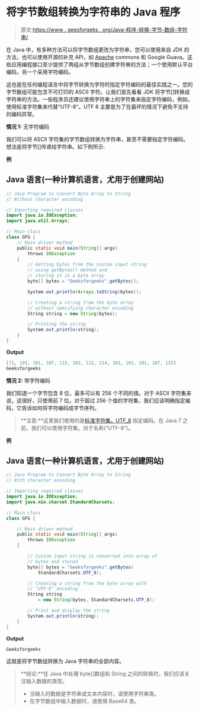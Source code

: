 # 将字节数组转换为字符串的 Java 程序

> 原文:[https://www . geesforgeks . org/Java-程序-转换-字节-数组-字符串/](https://www.geeksforgeeks.org/java-program-to-convert-byte-array-to-string/)

在 Java 中，有多种方法可以将字节数组更改为字符串，您可以使用来自 JDK 的方法，也可以使用开源的补充 API，如 [Apache](https://www.geeksforgeeks.org/apache-poi-getting-started/) commons 和 Google Guava。这些应用编程接口至少提供了两组从字节数组创建字符串的方法；一个使用默认平台编码，另一个采用字符编码。

这也是在任何编程语言中将字节转换为字符时指定字符编码的最佳实践之一。您的字节数组可能包含不可打印的 ASCII 字符。让我们首先看看 JDK 将字节[]转换成字符串的方法。一些程序员还建议使用字符串上的字符集来指定字符编码，例如，使用标准字符集来代替“UTF-8”。UTF 8 主要是为了在最坏的情况下避免不支持的编码异常。

**情况 1:** 无字符编码

我们可以将 ASCII 字符集的字节数组转换为字符串，甚至不需要指定字符编码。想法是将字节[]传递给字符串。如下例所示:

**例**

## Java 语言(一种计算机语言，尤用于创建网站)

```java
// Java Program to Convert Byte Array to String
// Without character encoding

// Importing required classes
import java.io.IOException;
import java.util.Arrays;

// Main class
class GFG {
    // Main driver method
    public static void main(String[] args)
        throws IOException
    {
        // Getting bytes from the custom input string
        // using getBytes() method and
        // storing it in a byte array
        byte[] bytes = "Geeksforgeeks".getBytes();

        System.out.println(Arrays.toString(bytes));

        // Creating a string from the byte array
        // without specifying character encoding
        String string = new String(bytes);

        // Printing the string
        System.out.println(string);
    }
}
```

**Output**

```java
[71, 101, 101, 107, 115, 102, 111, 114, 103, 101, 101, 107, 115]
Geeksforgeeks
```

**情况 2:** 带字符编码

我们知道一个字节包含 8 位，最多可以有 256 个不同的值。对于 ASCII 字符集来说，这很好，只使用前 7 位。对于超过 256 个值的字符集，我们应该明确指定编码，它告诉如何将字符编码成字节序列。

> **注意:**这里我们使用的是[标准字符集。UTF_8](https://www.geeksforgeeks.org/sha-256-hash-in-java/) 指定编码。在 Java 7 之前，我们可以使用字符集。对于名称(“UTF-8”)。

**例**

## Java 语言(一种计算机语言，尤用于创建网站)

```java
// Java Program to Convert Byte Array to String
// With character encoding

// Importing required classes
import java.io.IOException;
import java.nio.charset.StandardCharsets;

// Main class
class GFG {

    // Main driver method
    public static void main(String[] args)
        throws IOException
    {

        // Custom input string is converted into array of
        // bytes and stored
        byte[] bytes = "Geeksforgeeks".getBytes(
            StandardCharsets.UTF_8);

        // Creating a string from the byte array with
        // "UTF-8" encoding
        String string
            = new String(bytes, StandardCharsets.UTF_8);

        // Print and display the string
        System.out.println(string);
    }
}
```

**Output**

```java
Geeksforgeeks
```

这就是将字节数组转换为 Java 字符串的全部内容。

> **结论:**在 Java 中处理 byte[]数组和 String 之间的转换时，我们应该关注输入数据的类型。
> 
> *   当输入的数据是字符串或文本内容时，请使用字符串类。
> *   在字节数组中输入数据时，请使用 Base64 类。